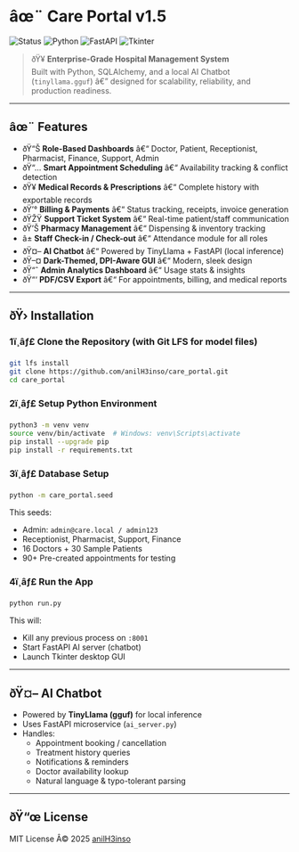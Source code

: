 # âœ¨ Care Portal v1.5

![Status](https://img.shields.io/badge/Status-Production%20Ready-brightgreen)
![Python](https://img.shields.io/badge/Python-3.11%2B-blue)
![FastAPI](https://img.shields.io/badge/FastAPI-Backend-green)
![Tkinter](https://img.shields.io/badge/Tkinter-Desktop%20UI-orange)

> ðŸ¥ **Enterprise-Grade Hospital Management System**  
> Built with Python, SQLAlchemy, and a local AI Chatbot (`tinyllama.gguf`) â€” designed for scalability, reliability, and production readiness.

---

## âœ¨ Features

- ðŸ“Š **Role-Based Dashboards** â€“ Doctor, Patient, Receptionist, Pharmacist, Finance, Support, Admin
- ðŸ“… **Smart Appointment Scheduling** â€“ Availability tracking & conflict detection
- ðŸ¥ **Medical Records & Prescriptions** â€“ Complete history with exportable records
- ðŸ’° **Billing & Payments** â€“ Status tracking, receipts, invoice generation
- ðŸŽŸ **Support Ticket System** â€“ Real-time patient/staff communication
- ðŸ’Š **Pharmacy Management** â€“ Dispensing & inventory tracking
- â± **Staff Check-in / Check-out** â€“ Attendance module for all roles
- ðŸ¤– **AI Chatbot** â€“ Powered by TinyLlama + FastAPI (local inference)
- ðŸ–¤ **Dark-Themed, DPI-Aware GUI** â€“ Modern, sleek design
- ðŸ“ˆ **Admin Analytics Dashboard** â€“ Usage stats & insights
- ðŸ“‘ **PDF/CSV Export** â€“ For appointments, billing, and medical reports

---

## ðŸ›  Installation

### 1ï¸âƒ£ Clone the Repository (with Git LFS for model files)

```bash
git lfs install
git clone https://github.com/anilH3inso/care_portal.git
cd care_portal
```

### 2ï¸âƒ£ Setup Python Environment

```bash
python3 -m venv venv
source venv/bin/activate  # Windows: venv\Scripts\activate
pip install --upgrade pip
pip install -r requirements.txt
```

### 3ï¸âƒ£ Database Setup

```bash
python -m care_portal.seed
```

This seeds:
- Admin: `admin@care.local / admin123`
- Receptionist, Pharmacist, Support, Finance
- 16 Doctors + 30 Sample Patients
- 90+ Pre-created appointments for testing

### 4ï¸âƒ£ Run the App

```bash
python run.py
```

This will:
- Kill any previous process on `:8001`
- Start FastAPI AI server (chatbot)
- Launch Tkinter desktop GUI

---

## ðŸ¤– AI Chatbot

- Powered by **TinyLlama (gguf)** for local inference
- Uses FastAPI microservice (`ai_server.py`)
- Handles:
  - Appointment booking / cancellation
  - Treatment history queries
  - Notifications & reminders
  - Doctor availability lookup
  - Natural language & typo-tolerant parsing

---

## ðŸ“œ License

MIT License Â© 2025 [anilH3inso](https://github.com/anilH3inso)
